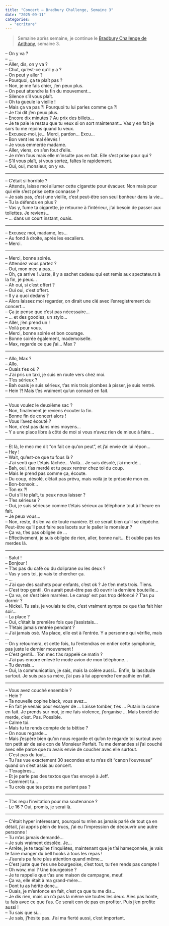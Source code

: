 ```yaml
---
title: "Concert – Bradbury Challenge, Semaine 3"
date: "2025-09-11"
categories: 
  - "ecriture"
---
```


> Semaine après semaine, je continue le [Bradbury Challenge de Anthony](https://steady.page/fr/nouvelles-corail/posts/38a94682-a3a3-4d4b-862d-73cec5524a92), semaine 3.


– On y va ?  
– …  
– Aller, dis, on y va ?  
– Chut, qu’est-ce qu’il y a ?  
– On peut y aller ?  
– Pourquoi, ça te plaît pas ?  
– Non, je me fais chier, j’en peux plus.  
– On peut attendre la fin du mouvement…  
– Silence s’il vous plaît.  
– Oh ta gueule la vieille !  
– Mais ça va pas ?! Pourquoi tu lui parles comme ça ?!  
– Je t’ai dit j’en peux plus.  
– Encore dix minutes ? Au prix des billets…  
– Je te paie le restau que tu veux si on sort maintenant… Vas y en fait je sors tu me rejoins quand tu veux.  
– Excusez-moi, je… Merci, pardon… Excu…  
– Bon vent les mal élevés !  
– Je vous emmerde madame.  
– Aller, viens, on s’en fout d’elle.  
– Je m’en fous mais elle m’insulte pas en fait. Elle s’est prise pour qui ?  
– S’il vous plaît, si vous sortez, faîtes le rapidement.  
– Oui, oui, monsieur, on y va.  

---
  
– C’était si horrible ?  
– Attends, laisse moi allumer cette cigarette pour évacuer. Non mais pour qui elle s’est prise cette connasse ?  
– Je sais pas, c’est une vieille, c’est peut-être son seul bonheur dans la vie…  
– Tu la défends en plus ?  
– Vas y, fume ta cigarette, je retourne à l’intérieur, j'ai besoin de passer aux toilettes. Je reviens…  
– … dans un court instant, ouais.  

---
  
– Excusez moi, madame, les…  
– Au fond à droite, après les escaliers.  
– Merci.  

---
  
– Merci, bonne soirée.  
– Attendez vous partez ?  
– Oui, mon mec a pas…  
– Oh, ça arrive ! Juste, il y a sachet cadeau qui est remis aux spectateurs à la fin, je peux…  
– Ah oui, si c’est offert ?  
– Oui oui, c’est offert.  
– Il y a quoi dedans ?  
– Alors laissez moi regarder, on dirait une clé avec l’enregistrement du concert…  
– Ça je pense que c’est pas nécessaire…  
– … et des goodies, un stylo…  
– Aller, j’en prend un !   
– Voilà pour vous.  
– Merci, bonne soirée et bon courage.  
– Bonne soirée également, mademoiselle.  
– Max, regarde ce que j’ai… Max ?  

---
  
– Allo, Max ?  
– Allo.  
– Ouais t’es où ?  
– J’ai pris un taxi, je suis en route vers chez moi.  
– T’es sérieux ?  
– Bah ouais je suis sérieux, t’as mis trois plombes à pisser, je suis rentré.  
– Hein ?! Mais t’es vraiment qu’un connard en fait.  

---
  
– Vous voulez le deuxième sac ?  
– Non, finalement je reviens écouter la fin.  
– Bonne fin de concert alors !  
– Vous l’avez écouté ?  
– Non, c’est pas dans mes moyens…  
– Y a une place libre à côté de moi si vous n’avez rien de mieux à faire…  

---
  
– Et là, le mec me dit “on fait ce qu’on peut”, et j’ai envie de lui répon…  
– Hey !  
– Wait, qu’est-ce que tu fous là ?  
– J’ai senti que t’étais fâchée… Voilà… Je suis désolé, j’ai merdé…  
– Bah, oui, t’as merdé et tu peux rentrer chez toi du coup.  
– Mais le prend pas comme ça, écoute.  
– Du coup, désolé, c’était pas prévu, mais voilà je te présente mon ex.  
– Bon-bonsoir…  
– Ton ex ?!  
– Oui s’il te plaît, tu peux nous laisser ?  
– T’es sérieuse ?  
– Oui, je suis sérieuse comme t’étais sérieux au téléphone tout à l’heure en fait.  
– Je peux vous…  
– Non, reste, il s’en va de toute manière. Et ce serait bien qu’il se dépêche. Peut-être qu’il peut faire ses lacets sur le palier le monsieur ?  
– Ça va, t’es pas obligée de …  
– Effectivement, je suis obligée de rien, aller, bonne nuit… Et oublie pas tes merdes là.  

---
  
– Salut !  
– Bonjour !  
– T’as pas du café ou du doliprane ou les deux ?  
– Vas y sers toi, je vais te chercher ça.  
– …  
– J’ai que des sachets pour enfants, c’est ok ? Je t’en mets trois. Tiens.  
– C’est trop gentil. On aurait peut-être pas dû ouvrir la dernière bouteille…  
– Ça va, on s’est bien marrées. Le canap’ est pas trop défoncé ? T’as pu dormir ?  
– Nickel. Tu sais, je voulais te dire, c’est vraiment sympa ce que t’as fait hier soir…  
– La place ?  
– Oui, c’était la première fois que j’assistais…  
– T’étais jamais rentrée pendant ?  
– J’ai jamais osé. Ma place, elle est à l’entrée. Y a personne qui vérifie, mais …  
– On y retournera, et cette fois, tu l’entendras en entier cette symphonie, pas juste le dernier mouvement !  
– C’est gentil… Ton mec t’as rappelé ce matin ?  
– J’ai pas encore enlevé le mode avion de mon téléphone…  
– Tu devrais…  
– Oui, la communication, je sais, mais la colère aussi… Enfin, la lassitude surtout. Je suis pas sa mère, j’ai pas à lui apprendre l’empathie en fait.  

---
  
– Vous avez couché ensemble ?  
– Hein ?  
– Ta nouvelle copine black, vous avez…  
– En fait je venais pour essayer de … Laisse tomber, t’es … Putain la conne en fait. Je prends sur moi, je me fais violence, j’organise … Mais bordel de merde, c’est. Pas. Possible.  
– Calme toi.  
– Mais tu te rends compte de ta bêtise ?  
– On nous regarde…  
– Mais j’espère bien qu’on nous regarde et qu’on te regarde toi surtout avec ton petit air de sale con de Monsieur Parfait. Tu me demandes si j’ai couché avec elle parce que *tu* avais envie de coucher avec elle surtout.  
– C’est pas du tout…  
– Tu l’as vue exactement 30 secondes et tu m’as dit “canon l’ouvreuse” quand on s’est assis au concert.  
– T’exagères…  
– Et je parle pas des textos que t’as envoyé à Jeff.  
– Comment tu…  
– Tu crois que tes potes me parlent pas ?   

---
  
– T’as reçu l’invitation pour ma soutenance ?  
– Le 16 ? Oui, promis, je serai là.  

---
  
– C’était hyper intéressant, pourquoi tu m’en as jamais parlé de tout ça en détail, j’ai appris plein de trucs, j’ai eu l’impression de découvrir une autre personne !  
– Tu m’as jamais demandé…  
– Je suis vraiment désolée. Je…  
– Arrête, je te taquîne t’inquiètes, maintenant que je t’ai hameçonnée, je vais te faire manger du bell hooks à tous les repas !  
– J’aurais pu faire plus attention quand même…  
– C’est juste que t’es une bourgeoise, c’est tout, tu t’en rends pas compte !  
– Oh wow, moi ? Une bourgeoise ?  
– Je te rappelle que t’as une maison de campagne, meuf.  
– Ça va, elle était à ma grand-mère…  
– Dont tu as hérité donc…  
– Ouais, je m’enfonce en fait, c’est ça que tu me dis…  
– Je dis rien, mais on n’a pas la même vie toutes les deux. Aies pas honte, tu fais avec ce que t’as. Ce serait con de pas en profiter. Puis j’en profite aussi !  
– Tu sais que si…  
– Je sais, j’hésite pas. J’ai ma fierté aussi, c’est important.  
